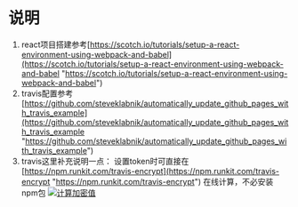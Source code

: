 # **说明**
1. react项目搭建参考[https://scotch.io/tutorials/setup-a-react-environment-using-webpack-and-babel](https://scotch.io/tutorials/setup-a-react-environment-using-webpack-and-babel "https://scotch.io/tutorials/setup-a-react-environment-using-webpack-and-babel")
1. travis配置参考[https://github.com/steveklabnik/automatically_update_github_pages_with_travis_example](https://github.com/steveklabnik/automatically_update_github_pages_with_travis_example "https://github.com/steveklabnik/automatically_update_github_pages_with_travis_example")
1. travis这里补充说明一点：
设置token时可直接在[https://npm.runkit.com/travis-encrypt](https://npm.runkit.com/travis-encrypt "https://npm.runkit.com/travis-encrypt")
在线计算，不必安装npm包
[![计算加密值](https://cloud.githubusercontent.com/assets/7261281/26440121/6be87b8a-415d-11e7-8f42-ecc28d9d875c.png "计算加密值")](https://cloud.githubusercontent.com/assets/7261281/26440121/6be87b8a-415d-11e7-8f42-ecc28d9d875c.png "计算加密值")